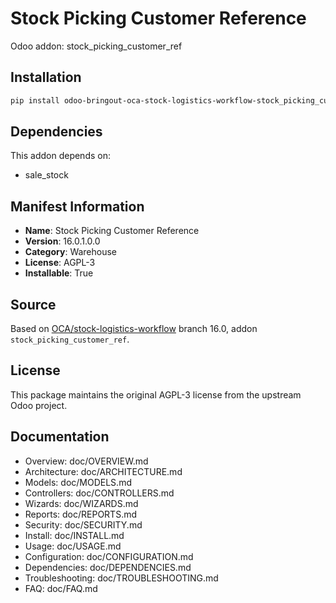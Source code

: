 # Stock Picking Customer Reference

Odoo addon: stock_picking_customer_ref

## Installation

```bash
pip install odoo-bringout-oca-stock-logistics-workflow-stock_picking_customer_ref
```

## Dependencies

This addon depends on:
- sale_stock

## Manifest Information

- **Name**: Stock Picking Customer Reference
- **Version**: 16.0.1.0.0
- **Category**: Warehouse
- **License**: AGPL-3
- **Installable**: True

## Source

Based on [OCA/stock-logistics-workflow](https://github.com/OCA/stock-logistics-workflow) branch 16.0, addon `stock_picking_customer_ref`.

## License

This package maintains the original AGPL-3 license from the upstream Odoo project.

## Documentation

- Overview: doc/OVERVIEW.md
- Architecture: doc/ARCHITECTURE.md
- Models: doc/MODELS.md
- Controllers: doc/CONTROLLERS.md
- Wizards: doc/WIZARDS.md
- Reports: doc/REPORTS.md
- Security: doc/SECURITY.md
- Install: doc/INSTALL.md
- Usage: doc/USAGE.md
- Configuration: doc/CONFIGURATION.md
- Dependencies: doc/DEPENDENCIES.md
- Troubleshooting: doc/TROUBLESHOOTING.md
- FAQ: doc/FAQ.md
